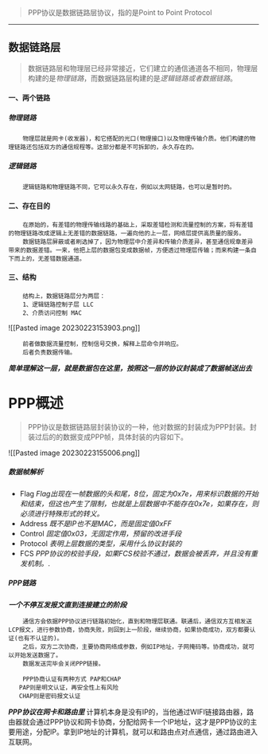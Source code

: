 >PPP协议是数据链路层协议，指的是Point to Point Protocol

---
## 数据链路层
>数据链路层和物理层已经非常接近，它们建立的通信通道各不相同，物理层构建的是*物理链路*，而数据链路层构建的是*逻辑链路或者数据链路*。

#### 一、两个链路
##### 物理链路
		物理层就是网卡(收发器)，和它搭配的光口(物理接口)以及物理传输介质。他们构建的物理链路还包括双方的通信规程等。这部分都是不可拆卸的，永久存在的。

##### 逻辑链路
		逻辑链路和物理链路不同，它可以永久存在，例如以太网链路，也可以是暂时的。

#### 二、存在目的
		在原始的，有差错的物理传输线路的基础上，采取差错检测和流量控制的方案，将有差错的物理链路改成逻辑上无差错的数据链路，一遍向他的上一层，网络层提供高质量的服务。
		数据链路层屏蔽或者刷选掉了，因为物理层中介差异和传输介质差异，甚至通信规章差异带来的数据差错。一来，他把上层的数据包变成数据帧，方便透过物理层传输；而来构建一条自下而上的，无差错数据通道。


#### 三、结构
		结构上，数据链路层分为两层：
		1、逻辑链路控制子层 LLC
		2、介质访问控制 MAC

![[Pasted image 20230223153903.png]]

		前者做数据流量控制，控制信号交换，解释上层命令并响应。
		后者负责数据传输。

_**简单理解这一层，就是数据包在这里，按照这一层的协议封装成了数据帧送出去**_


# PPP概述
>PPP协议是数据链路层封装协议的一种，他对数据的封装成为PPP封装。封装过后的的数据变成PPP帧，具体封装的内容如下。

![[Pasted image 20230223155006.png]]

##### 数据帧解析
- Flag
_Flag出现在一帧数据的头和尾，8位，固定为0x7e，用来标识数据的开始和结束，但这也产生了限制，也就是上层数据中不能存在0x7e，如果存在，则必须进行特殊形式的转义。_
- Address
_既不是IP也不是MAC，而是固定值0xFF_
- Control
_固定值0x03，无固定作用，预留的改进手段_
- Protocol
_表明上层数据的类型，采用什么协议封装的_
- FCS
_PPP协议的校验手段，如果FCS校验不通过，数据会被丢弃，并且没有重发机制。_.

##### PPP链路
_**一个不停互发报文直到连接建立的阶段**_

		通信方会依据PPP协议进行链路初始化，直到和物理层联通。联通后，通信双方互相发送LCP报文，进行参数协商，协商失败，则回到上一阶段，继续协商，如果协商成功，双方都要认证(也有不认证的)。
		之后，双方二次协商，主要协商网络成参数，例如IP地址，子网掩码等。协商成功，就可以开始发送数据了。
		数据发送完毕会关闭PPP链接。

		PPP协商认证有两种方式 PAP和CHAP
	   PAP则是明文认证，再安全性上有风险
	   CHAP则是密码报文认证



_**PPP协议在网卡和路由里**_
计算机本身是没有IP的，当他通过WIFI链接路由器，路由器就会通过PPP协议和网卡协商，分配给网卡一个IP地址，这才是PPP协议的主要用途，分配IP。拿到IP地址的计算机，就可以和路由点对点通信，通过路由进入互联网。










